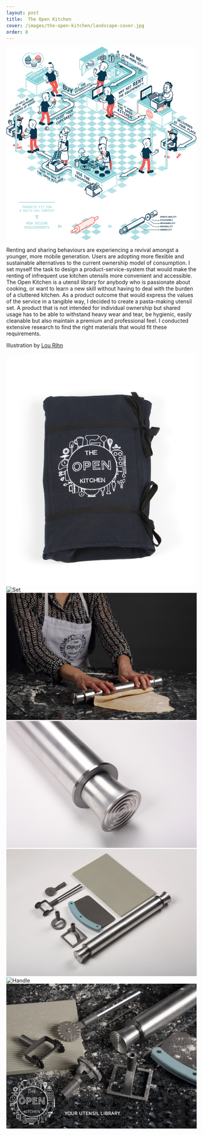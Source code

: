 ```yaml
---
layout: post
title:  The Open Kitchen
cover: /images/the-open-kitchen/landscape-cover.jpg
order: 8
---
```




![Close-Up One](/images/the-open-kitchen/lou-illustration.jpg)

Renting and sharing behaviours are experiencing a revival amongst a younger, more mobile generation. Users are adopting more flexible and sustainable alternatives to the current ownership model of consumption. I set myself the task to design a product-service-system that would make the renting of infrequent use kitchen utensils more convenient and accessible.
The Open Kitchen is a utensil library for anybody who is passionate about cooking, or want to learn a new skill without having to deal with the burden of a cluttered kitchen.
As a product outcome that would express the values of the service in a tangible way, I decided to create a pasta-making utensil set. A product that is not intended for individual ownership but shared usage has to be able to withstand heavy wear and tear, be hygienic, easily cleanable but also maintain a premium and professional feel. I conducted extensive research to find the right materials that would fit these requirements.

Illustration by <a href="http://lourihn.com">Lou Rihn</a>


![Pouch](/images/the-open-kitchen/pouch.jpg)
![Set](/images/the-open-kitchen/open-set.jpg)
![Rolling Pin](/images/the-open-kitchen/rolling-pin.jpg)
![Rolling Pin](/images/the-open-kitchen/rolling-pin-2.jpg)
![Utensils](/images/the-open-kitchen/utensils.jpg)
![Handle](/images/the-open-kitchen/handle.jpg)
![Context](/images/the-open-kitchen/context.jpg)
